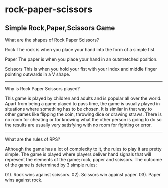 # rock-paper-scissors
 Simple Rock,Paper,Scissors Game
 ------------------------------------------------------------------------------------------------
 
What are the shapes of Rock Paper Scissors?

Rock
The rock is when you place your hand into the form of a simple fist.

Paper
The paper is when you place your hand in an outstretched position.

Scissors
This is when you hold your fist with your index and middle finger pointing outwards in a V shape.

------------------------------------------------------------------------------------------------

Why is Rock Paper Scissors played?

This game is played by children and adults and is popular all over the world. Apart from being a game played to pass time, the game is usually played in situations where something has to be chosen. It is similar in that way to other games like flipping the coin, throwing dice or drawing straws. There is no room for cheating or for knowing what the other person is going to do so the results are usually very satisfying with no room for fighting or error.

-------------------------------------------------------------------------------------------------

What are the rules of RPS?

Although the game has a lot of complexity to it, the rules to play it are pretty simple.
The game is played where players deliver hand signals that will represent the elements of the game; rock, paper and scissors. The outcome of the game is determined by 3 simple rules:

01). Rock wins against scissors.
02). Scissors win against paper.
03). Paper wins against rock.
